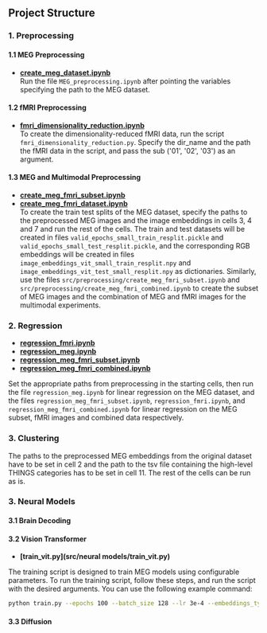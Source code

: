 ## Project Structure

### 1. **Preprocessing**

#### 1.1 MEG Preprocessing
- **[create_meg_dataset.ipynb](src/preprocessing/create_meg_dataset.ipynb)**  
Run the file `MEG_preprocessing.ipynb` after pointing the variables specifying the path to the MEG dataset. 

#### 1.2 fMRI Preprocessing 
- **[fmri_dimensionality_reduction.ipynb](src/preprocessing/fmri_dimensionality_reduction.ipynb)**  
To create the dimensionality-reduced fMRI data, run the script `fmri_dimensionality_reduction.py`. Specify the dir_name and the path the fMRI data in the script, and pass the sub ('01', '02', '03') as an argument. 

#### 1.3 MEG and Multimodal Preprocessing 
- **[create_meg_fmri_subset.ipynb](src/preprocessing/create_meg_fmri_subset.ipynb)**
- **[create_meg_fmri_dataset.ipynb](src/preprocessing/create_meg_fmri_dataset.ipynb)**  
To create the train test splits of the MEG dataset, specify the paths to the preprocessed MEG images and the image embeddings in cells 3, 4 and 7 and run the rest of the cells. The train and test datasets will be created in files `valid_epochs_small_train_resplit.pickle` and `valid_epochs_small_test_resplit.pickle`, and the corresponding RGB embeddings will be created in files `image_embeddings_vit_small_train_resplit.npy` and `image_embeddings_vit_test_small_resplit.npy` as dictionaries. Similarly, use the files `src/preprocessing/create_meg_fmri_subset.ipynb` and `src/preprocessing/create_meg_fmri_combined.ipynb` to create the subset of MEG images and the combination of MEG and fMRI images for the multimodal experiments. 

### 2. **Regression**
- **[regression_fmri.ipynb](src/regression/regression_fmri.ipynb)**  
- **[regression_meg.ipynb](src/regression/regression_meg.ipynb)**  
- **[regression_meg_fmri_subset.ipynb](src/regression/regression_meg_fmri_subset.ipynb)**  
- **[regression_meg_fmri_combined.ipynb](src/regression/regression_meg_fmri_combined.ipynb)**  

Set the appropriate paths from preprocessing in the starting cells, then run the file `regression_meg.ipynb` for linear regression on the MEG dataset, and the files `regression_meg_fmri_subset.ipynb`, `regression_fmri.ipynb`, and `regression_meg_fmri_combined.ipynb` for linear regression on the MEG subset, fMRI images and combined data respectively.

### 3. **Clustering**

The paths to the preprocessed MEG embeddings from the original dataset have to be set in cell 2 and the path to the tsv file containing the high-level THINGS categories has to be set in cell 11. The rest of the cells can be run as is. 

### 3. **Neural Models**


#### 3.1 Brain Decoding

#### 3.2 Vision Transformer
- **[train_vit.py](src/neural models/train_vit.py)**  

The training script is designed to train MEG models using configurable parameters. To run the training script, follow these steps, and run the script with the desired arguments. You can use the following example command:

   ```bash
   python train.py --epochs 100 --batch_size 128 --lr 3e-4 --embeddings_type dino --dataset_type large --preprocessing_type raj --wandb_project YourProjectName
   ```
#### 3.3 Diffusion



